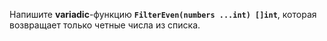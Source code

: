 Напишите **variadic**-функцию **`FilterEven(numbers ...int) []int`**, которая возвращает только четные числа из списка.